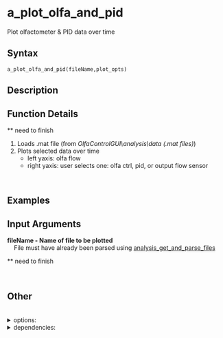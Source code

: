 # a_plot_olfa_and_pid
Plot olfactometer & PID data over time

## Syntax
`a_plot_olfa_and_pid(fileName,plot_opts)`  

## Description





## Function Details
** need to finish

1. Loads .mat file (from *OlfaControlGUI\analysis\data (.mat files)*)
2. Plots selected data over time
	- left yaxis: olfa flow
	- right yaxis: user selects one: olfa ctrl, pid, or output flow sensor  
<br>



## Examples




## Input Arguments


**fileName - Name of file to be plotted**  
&nbsp;&nbsp;&nbsp;&nbsp;File must have already been parsed using [analysis_get_and_parse_files](analysis_get_and_parse_files.md)

** need to finish
<!--
olfa_flow
olfa_ctrl
pid
output_flow
flow_in_SCCM
ctrl_in_V
plot_in_minutes
ctrl_ylims
pid_ylims
-->


<br>


## Other

<br>
<details>
<summary>options:</summary>

- olfa:
	- flow as int or sccm
	- plot ctrl values on right yaxis
		- ctrl as int or voltage
- pid:
	- plot or don't plot
- output flow:
	- plot or don't plot
- time scale in seconds or minutes
</details>

<details>
<summary>dependencies:</summary>

- *none*
</details>
<br>

